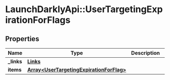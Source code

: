 # LaunchDarklyApi::UserTargetingExpirationForFlags

## Properties
Name | Type | Description | Notes
------------ | ------------- | ------------- | -------------
**_links** | [**Links**](Links.md) |  | [optional] 
**items** | [**Array&lt;UserTargetingExpirationForFlag&gt;**](UserTargetingExpirationForFlag.md) |  | [optional] 


